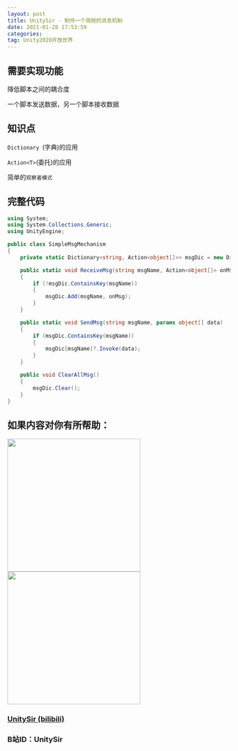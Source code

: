 ```yaml
---
layout: post
title: UnitySir - 制作一个简陋的消息机制
date: 2021-01-28 17:53:59
categories:
tag: Unity2020开放世界
---
```




## 需要实现功能

降低脚本之间的耦合度

一个脚本发送数据，另一个脚本接收数据



## 知识点

`Dictionary `(字典)的应用

`Action<T>`(委托)的应用

简单的`观察者模式`



## 完整代码

```c#
using System;
using System.Collections.Generic;
using UnityEngine;

public class SimpleMsgMechanism
{
    private static Dictionary<string, Action<object[]>> msgDic = new Dictionary<string, Action<object[]>>();

    public static void ReceiveMsg(string msgName, Action<object[]> onMsg)
    {
        if (!msgDic.ContainsKey(msgName))
        {
            msgDic.Add(msgName, onMsg);
        }
    }

    public static void SendMsg(string msgName, params object[] data)
    {
        if (msgDic.ContainsKey(msgName))
        {
            msgDic[msgName]?.Invoke(data);
        }
    }

    public void ClearAllMsg()
    {
        msgDic.Clear();
    }
}
```



## 如果内容对你有所帮助：
<div><img src="https://pic4.zhimg.com/v2-87fbc8ee6ab3fd92f423d414d039b627_b.jpeg" width="300px"/>
<img src="https://pic2.zhimg.com/v2-b8ab4acf7899b2ced11287cdbd8279b5_b.jpeg" width="300px"/></div>

### [UnitySir (bilibili)](https://space.bilibili.com/308511666)
### B站ID：UnitySir